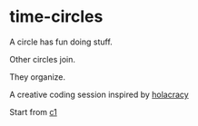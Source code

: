 # time-circles

A circle has fun doing stuff.

Other circles join.

They organize.

A creative coding session inspired by [holacracy](https://en.wikipedia.org/wiki/Holacracy)

Start from [c1](https://pietroppeter.github.io/time-circles/c1.html)
